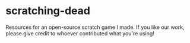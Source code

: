 # scratching-dead
Resources for an open-source scratch game I made. If you like our work, please give credit to whoever contributed what you're using!
